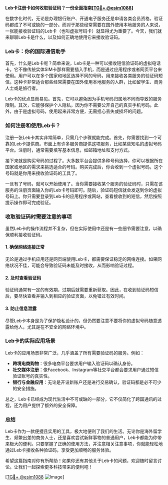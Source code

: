 **Leb卡注册卡如何收取验证码？一份全面指南[[TG💪+ @esim1088](https://t.me/s/esim1088)]**

在数字化时代，无论是办理银行账户、开通电子服务还是申请各类会员资格，验证码都成了不可或缺的一部分。而对于那些经常需要在国外使用本地服务的人来说，一张能接收验证码的Leb卡（也叫虚拟号码卡）就显得尤为重要了。今天，我们就来聊聊Leb卡是什么，以及如何正确地使用它来接收验证码。

### Leb卡：你的国际通信助手

首先，什么是Leb卡呢？简单来说，Leb卡是一种可以接收短信验证码的虚拟电话卡。它不像传统实体SIM卡那样需要插入手机，而是通过应用程序或者网页平台来使用。用户可以在多个国家和地区选择不同的号码，用来接收各类服务的验证码短信。这种卡非常适合那些经常需要在国外使用本地服务的人群，比如留学生、商务人士或是旅行者。

Leb卡的优点显而易见。首先，它可以避免因为手机号码归属地不同而导致的服务限制。其次，它能够保护个人隐私，因为你不需要公开自己的真实手机号码。此外，由于是虚拟号码，使用起来非常方便，无需担心丢失或损坏的问题。

### 如何注册和使用Leb卡？

注册一张Leb卡其实非常简单，只需几个步骤就能完成。首先，你需要找到一个可靠的Leb卡提供商。市面上有许多服务商提供这项服务，比如某些知名的虚拟号码平台。注册时，通常需要填写基本信息，如邮箱地址和支付方式。

接下来就是购买号码的过程了。大多数平台会提供多种号码选择，你可以根据所在国家或地区的需求来挑选适合的号码。购买完成后，你会收到一个虚拟号码，这个号码就是你用来接收验证码的工具了。

一旦有了号码，就可以开始使用了。当你需要接收某个服务的验证码时，只需在该服务的注册页面输入你的Leb卡号码即可。随后，验证码短信就会发送到你的虚拟号码上。你只需要登录到Leb卡的应用程序或网站，查看接收到的短信，然后按照提示操作即可完成验证。

### 收取验证码时需要注意的事项

虽然Leb卡的操作流程并不复杂，但在实际使用中还是有一些细节需要注意，以确保顺利接收验证码。

#### 1. 确保网络连接正常

无论是通过手机应用还是网页端使用Leb卡，都需要保证稳定的网络连接。如果网络状况不佳，可能会导致验证码未能及时接收，从而影响验证过程。

#### 2. 及时查看验证码

验证码通常有一定的有效期，过期后就需要重新获取。因此，在收到验证码短信后，要尽快查看并输入到相应的验证页面，以免错过有效时间。

#### 3. 防止信息泄露

尽管Leb卡本身是为了保护隐私设计的，但仍然要注意不要将你的虚拟号码随意透露给他人，尤其是在不安全的网络环境中。

### Leb卡的实际应用场景

Leb卡的应用场景非常广泛，几乎涵盖了所有需要验证码的服务。例如：

- **跨境电商购物**：很多电商平台要求用户输入验证码以确认身份。
- **社交媒体注册**：像Facebook、Instagram等社交平台都会要求用户通过短信验证账号的真实性。
- **银行与金融应用**：无论是开设新账户还是进行交易确认，验证码都是必不可少的安全措施。

总之，Leb卡已经成为现代生活中不可或缺的一部分，它不仅简化了跨国通讯的过程，还为用户提供了额外的安全保障。

### 总结

Leb卡作为一款便捷且实用的工具，极大地便利了我们的生活。无论你是海外留学生、频繁出差的商务人士，还是喜欢尝试新鲜事物的普通用户，Leb卡都能为你带来极大的便利。只要掌握了正确的使用方法，并注意相关注意事项，你就能轻松地通过Leb卡接收各种验证码，享受更加顺畅的服务体验。

希望这篇指南对你有所帮助！如果你还有其他关于Leb卡的问题，欢迎随时留言讨论。让我们一起探索更多科技带来的便利吧！

[[TG💪+ @esim1088](https://t.me/s/esim1088) ![Image](https://i.postimg.cc/4NQfJmqS/Snipaste-2025-05-13-00-14-12.png)]